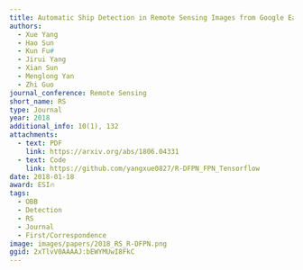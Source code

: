 ```yaml
---
title: Automatic Ship Detection in Remote Sensing Images from Google Earth of Complex Scenes Based on Multiscale Rotation Dense Feature Pyramid Networks
authors:
  - Xue Yang
  - Hao Sun
  - Kun Fu#
  - Jirui Yang
  - Xian Sun
  - Menglong Yan
  - Zhi Guo
journal_conference: Remote Sensing
short_name: RS
type: Journal
year: 2018
additional_info: 10(1), 132
attachments:
  - text: PDF
    link: https://arxiv.org/abs/1806.04331
  - text: Code
    link: https://github.com/yangxue0827/R-DFPN_FPN_Tensorflow
date: 2018-01-18
award: ESI🔥
tags:
  - OBB
  - Detection
  - RS
  - Journal
  - First/Correspondence
image: images/papers/2018_RS_R-DFPN.png
ggid: 2xTlvV0AAAAJ:bEWYMUwI8FkC
---
```

